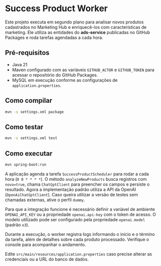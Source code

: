 # Success Product Worker

Este projeto executa em segundo plano para analisar novos produtos cadastrados no Marketing Hub e enriquecê-los com características de marketing. Ele utiliza as entidades do **ads-service** publicadas no GitHub Packages e roda tarefas agendadas a cada hora.

## Pré-requisitos
- Java 21
- Maven configurado com as variáveis `GITHUB_ACTOR` e `GITHUB_TOKEN` para acessar o repositório do GitHub Packages.
- MySQL em execução conforme as configurações de `application.properties`.

## Como compilar

```bash
mvn -s settings.xml package
```

## Como testar

```bash
mvn -s settings.xml test
```

## Como executar

```bash
mvn spring-boot:run
```

A aplicação agenda a tarefa `SuccessProductScheduler` para rodar a cada hora (`0 0 * * * *`). O método `analyzeNewProducts` busca registros com `novo=true`, chama `ChatGptClient` para preencher os campos e persiste o resultado. Agora a implementação padrão utiliza a API da OpenAI (`OpenAiChatGptClient`). Caso queira utilizar a versão de testes sem chamadas externas, ative o perfil `dummy`.

Para que a integração funcione é necessário definir a variável de ambiente `OPENAI_API_KEY` ou a propriedade `openai.api-key` com o token de acesso. O modelo utilizado pode ser configurado pela propriedade `openai.model` (padrão `o3`).

Durante a execução, o worker registra logs informando o início e o término da tarefa, além de detalhes sobre cada produto processado. Verifique o console para acompanhar o andamento.

Edite `src/main/resources/application.properties` caso precise alterar as credenciais ou a URL do banco de dados.
